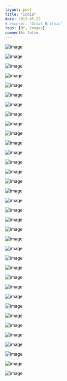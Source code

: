 ```yaml
---
layout: post
title: "India"
date: 2013-05-22
# excerpt: "Great Britain"
tags: [NY, images]
comments: false
---
```


<!-- Here are some examples of what a post with images might look like. If you want to display two or three images next to each other responsively use `figure` with the appropriate `class`. Each instance of `figure` is auto-numbered and displayed in the caption. -->


![image](https://lh3.googleusercontent.com/nTGEEqUGL--I4bn5VZb5axox6QiVxJgp7uNxsA6ahSHxiSJWjTZg70jmuqlJD1divCZE75uMmS7cp1vAi4JGaOSwyKNQKZyqruNho3g5l9Vx6_FQjgqXWHaxmSzuqKbKRQYEzLqxoBaqb37ifbrGI008qOElYnTba-a9J3_DIs7nx3Xm0A70THMeJd6BihbM-5qvxHjgZbJ1v7fhu_vbaPn5Ll5akNAX1oT05YIy_Tv8z3irqxwS66mKecIVSfvQKJTg5W684L30nMcq2pR7GmPlE5dZWVV_WFJg_yO6-cYIV97cgZk6HDQVBATeUQfDluQtcEv7be-za4DziZHyLAzP39x1eORyzXprQFi_4lKfuM04Y7rzqRlCrBwdYPbfIgSvvoZijEb20QipC_8OteGRSEF6KFnmPvzD3UEuWyxiNSJI7U4CZdyf6RWbI2h7CYqOxZ9mkU5nYWK36l5_QUtG2atN79Qf0DuE4NdgayGFwPY-Pl7wBEC6ZiirjF9R-mkzz7lsGFAtUqtf6F0oo-pdehG_Qtgm0wdzVlScLz_lrWw88RzhTaWAECO8MNwTaUJes4s6w4kRWzwU-zts_TI8INdg1uc39wSojd-MsZ-Rf9QhOupFVQQeMy_XFUAimAnQRTdXHSLsYBOIH6JJa1lv=w490-h315-no)

![image](https://lh3.googleusercontent.com/DphwzfYTgDIJTYjgG2S0TsN3IryB9SgdldxyuPyX3DpkWGbVUaYXmzq4rM3EzTI45D-9wbA0WA5tLX9jq1iTYTMebcubmNa2YrmvsIqC4S7vc-Icr89Swfqprf8Im97mQPBnPUyTX21bTaf0woQ8XIvBURzdASBdgTRc34XxqjrdS_j2pq5z4eC_iEaGIbm0np9DAW0IgiEl8lpo6_UNbzF3DtPKSfl7z3UjjnvJ3f0Jx768FPd7s1Ylez--ggrTMBf0x6TH7TswqTZEsJEyKRuIJ3RmAVFnRyKdZVOm28cMe4i7UGVovr6e-t1stzJqH4mmDWy9wIa-gVRkvH_0LFhp9vy9IXO85wf5LdBohHg8c98Y3zv-2ue91esqNRwpPXrQUD48mmxY4fyf9oQh-5kHfIlR5cg-iPRyUQJznHrdGaqKVQg8IlObxoS8sINLnjKoQc67_mVcRkmSFpZDpQVEZwice7T7QDwZdwvmrjTxbQl5THYk7lK9OsY__NIpNQzd_DAA4Xbo_cy2ySYvUqQR5xyY_dbYmIn0ACDjakEyjODDy6ya7WmiIvqNBy4oEGEl9093TVgN7jnieMffB4HoHbDHpU18boyvXsJ0hHzoWmzQO-OGQ34sOmn0Ybeopq6V7CcUIYeOOD0Mon8bwAUg=w2012-h1509-no)

![image](https://lh3.googleusercontent.com/TqcKmQCkeTJePnbOX0llET87HDE7gu8e0Zi0cIElD3bWl8OrCT0_MtsjYUWKdb0EXSqOJdCWsxgEvdlU1eNr53EBdAbsQR4B1hjMIwwWNTDGVs-O1aKMDyn04h2pGaNsbe0IRk-zsI91mGdlmIW46dLctbXsr0KO3LHBc__3zljeqYvY48DxySGTOqSwYyvP6mq7WhsYXvTbTKMElnXsAZvv14qVO5tvyy3QmtB3KQ_skp-jzbNbQyXZjXmLRIWmIaD8AFWagbr5sSBLxKaTUDi2nSmoRI3Bve-iPWYVzU1eswwlAmtXpEFgombyBXnWP_KlTp5u6dTM4jZZt0_xso0FGeaRvCyqbavtOCRywJrqFnxVuFtV0Rk0afJgu6zE7gfzTKMmf2ZtgmwUxSNVNB4eP3cuX_nHyrTeIITIwny1R1yrDc0YLnkQbRzduPMKp5hzzjbgWOFZ6AhCgDHaWbUaZsT_r3Am6Z8nRd38mDQJPuxwLDhmnHtf74Xolw6-amomwx5pw2gdJBjpgoQF5B9FlGjiG78paXRX47ZTrjUAzMLo7xDsubPXfB9J8aB4cZAA7IBpa3vk-VJGoydLxnnfDBxqVMxsTerCpvlDVB3X2GQ02aV3A6Mdub-VxA9zdOuGCOFjHkd4L6GCgkB_9zzl=w1270-h1692-no)

![image](https://lh3.googleusercontent.com/lKkwahYdH3iFdMEiSmH-iaLwjZ9AbzVtcgcLOZov4jG7akUWGGImFqq4N0haFzDXVd_rx-ARCWd53zUHdNIVTqP0kxrCali09xUhi4geYTiCSjOmobmxZrVXKghypwaeXfuebujgHLulZb_bjFBDGRscREhV-7sfLYoxuEqKYlxs5X3XGATjC-xk2RH-9hfz5jerkLl3HK4YIsLzCM2qGmST8npNVvZUcY1mh8iWdAMv2qpuVjsQrxT6d5nvA6yRQv5v2fAv6etBVfkeWOcAYQTjEhlh2JaS4LqLX9eKpUbiwqSz_4YNqXO9WlJ1yOVgvsjKjJgm7pdj6qcHmyJzz34ee4bQxVFJOgcoYgW0O61Vl8tWPajNljMUwFk_pggUk5BjwjLb2MUAqwRCJXaTS-2cqq2EdFMbu4E5D7Tta-GNXDZdPw--2iPFDh07mwjtgISVQL3X4FuvseUmCmiVXfiUFMHnnFi3oxlC_L35KPao0AlxkXcCG1ZDuzm4as9iZ_78K0VdKE6p9ekHD8hcqjM2HsH0AQbrv3XqcSqN0Fm4Ir66kY-geWYdbcDtbBh0U8k1tNGJCBRjCca9-_Rtx_E2qlDhYvwzPxnyuSzRZti_VngDiEjjJJbyM9OCFGbH6tti_lxKIczU_MSK6mnJvvlX=w2406-h1612-no)

![image](https://lh3.googleusercontent.com/OqKEdQ6Amv8KsVg7uBW_LM842I7aBNjkXl348Cqil7i4LEbX4PHlOEBLwCOd9plJGpDUph27p-LGjIVLEsLlycdUBZJfzU6_DtJWEVuqYdtXWSAUsy_DGyXw6AKFALtBiqdTvjJaerjVKrTpOIDGV3ueM4Wz2dOknKKOnkbGbBLpWgigwSWrUMWZEVTpVcoou9d4x5hBGCnCeS04puoh18xbVj8-6p9MEYpYeaxVWj47BG7TWHy4_Vc3P4_iBaNva4sHibo2umm_0KKzTKDmZYWXYOpYKKJP8bG-RRqu90ZZfcnapVwixO7kxHhloPJutTEhbpB3S7BPinJtzaL2q60Er0LyB1VrjBgU9sUoypj2h7tGi5gaLd3aoaEjy1I6nPTwwCL9mzdjR8AlsMUeP5jqzOkkffXLemRbNSbEOBX87ImxeuZCHv63TT1_TiT3nVZw61GOFLK9MLQdGzxlibVmDVtGBrPik4kZSMknhzfq4wvs0cKC-TvNBtXvEAMePAjT1UyIM3JLp95HMyVsOsMdwJJ0l8SW2EkktftsV1yMWNLd9S5aDbEztMmhMzemDDjDpRXi3xQ8RVYfAwfyq229Nq8WFtTlPUOIdsvjeubShMlDV8F596izvle6T3H4zm2twr9RuHG71pICKWZ2BA6g=w1680-h1126-no)

![image](https://lh3.googleusercontent.com/0mPbue0d6PL9noEfZyLkYqcoczY4TAHIMaUJudNMjlr08YCUFtFdxquS88ZcyMtCWBffRgTmfxSwPW2Tq3QLsFmojZTBXaYmnT6tWmLb9d_50QBCVj5LSft6fLsy3NAe490RYg884izLaH_WwVteRASwh-bD1purHmCEGWkamNk5Ln7HA7iHAh3G7DU-4Q8mpWZRWA5BIPGARUOIbqwGtSwR6Y1KFTz4yGkzvb3KeWZcI_2e2u_gkzzrS2olpaqpxc_QOPbYNzrJqqouraPYESLBUH4IYBo8qrn6S-dCBbsm4gzly-haZKCmlDEW0vu5oyZ5g8sgqn95d04jvbtCo-qInmT2nwrS0eJj6_3qPu-laDB4BC4PSujaI6QDvnD7K1oYT0tt4LTT-7PSLUXWlpmOKizMuzSGRWhENltablmDb1AkYp_vWgUpxfWq3wPCsUk1mFrfVG_gm51HCjWddNbZLdQ_aeGQURoKh2m1ehw3lZQHBJF8eSNf3DIZ3Llla4i60wrotHMYGI5nSWVLi0LkxPBmaHq_XoEGJLriAHAiry3yOJxu5x4iy2YYqLHnBU4EB4Q3Ry6QHmyM1KaCvIYX0_IOjdt2oCPYtAMysBxxh68G9ChBmwGaPh12tnvAW1Q6osf760f7Eh0dijrjIi80=w1680-h1126-no)

![image](https://lh3.googleusercontent.com/H2inRXEAh4gAwv002ZaajOndDJZ7JN1yN9W_lVN8LqOTWSbgBH47mMaAOCZhECXR7uyFBhuZ687ho1inZqvau2ugGTsC0dp31NpjUTeW8jJr8ZLyLuDOLm7N72rNeGKB1ghkUph3rCflKAUkUZQ9v9v_r5iJP2P4jakiODPqGBwIsZ8nuxBTic6g4dPyiqCHu3p_zXbt9y80Un1Iidqi5XuP2et9MECrWLZlWm_KgqVgf9W_mdqtaNoffaTRLLTxQRVcyVvJlJ89M36OBVN5juSEnXueQ-4bheeesBQL4Io0Yj7_AsxvPtfZOyt5acDIy026NjcYl1bzwIM094qOCmYxsQWFpUFY1HEK_6xBBH8UnHVODfseXacHN3nkm6_i-8atDEbltWTAnxb6zKu4UBHyrXM0iU9UDFkusiCiOLl3LtVwyQhu43Zb-xu-bjES6DGSj_5IvoFajSLlaZdEAjE2RmG2xWyK0f3R3OcEw4h1oF6wmFpS3uRkes0spE_6lu_iM5Zw_0TMndqxfBHx5hRv5QfjtHG0I7ij44pLfpCb0HGSDNFFm_E7Wb90-erPEivXCYGiXDA8tU_Z6E759CK4Morn2Ym5mU4VYK0dWw4M3r3o1dP7r5fGfhjhMxzy5AuHRZc73RsHya0Nci0ORF_k=w1680-h1126-no)

![image](https://lh3.googleusercontent.com/YwuVjboEt0186vriTWW4rANisB-wTzY35qVtNn4b6eu-QsRY15hkMUOkWj28GpvobEAOHTE7p3h4xY2wY-eEVIPItKa5Lt3tvAE1ibMoaA1zMg6ckL0ohFu1rL1MyS60xsuTZzmVCZNvS3mhOwH9GWreGVHLozUj5oYS2QR3cjx71WwiNRVCVlmtcPYEd4KCd9liwzdb4AVfFEvB_L-lljgNr87rWfrsx4cqFO0gXbnKyKd8JveM5uDmwUzlGNL_rtt_xrXLKlxD21unn3Odgj6ymnbHC3gboV4vJGX83N1imLPHN_UxsOZBKyunZiyUqSsXjxdImc3DKbPsIQGCz3xi63qdigI6THPAbRh8vKemS0ZfrFU19Oe7lYn3sm-lofNtz63zUaLWSh8WQVGp3a3n3jhvdo34LSDldvgQOeuK9AcqUJ6_Zynzev8grkARW-vH4rmjwtrxhge3LYqyGgj4VgIsIHC5Cx33w4uMmgBPDnqnQZ9gD1GZwHKpTCFXip1tYhyjEOg2dSxI3ZscKGQkemRVRx9-5wbynbdE6r71yeijmijtWPSSrTpXRJSVNmep_bqEMXntgjEMXoW0LWhTdAE2me2liXSUM6Ltf2zDN0VCZGNCaeWAmut4iWAuwRBIeylLm5WRvZNRyuDUrLU3=w1680-h946-no)

![image](https://lh3.googleusercontent.com/b22dmjwoiRjINX-h8RlmIXvbjsh1yYoEAMU8Ie37QtqvoGPDOvlt1C9P4El-G1siaKqZpppcdJE1f0A5y_w6rhRvsZnHX33u0KxVRcQMpDubUQvKgvVIxitHFvnucgNv97k6YcoAJ0_6J0k0KxS9HMR3Tu-3qimyhCEX_rICHkUZDb8Tzan2Vvq3GqueRHrO0B_IuoMGft0sC4Ze4fZRSnKVin57Im52BElbr5h1thJm-1vSN_QoGpNj8X5fG-9UQEon5tY3MK8VImEYQDES_osv_OIMvnLWjAAw_3UJJOjlETaAZDhZOjN18VtLCmn-QvW7kpolkKT6uSoYjw---nfuu02m_sSzj12D9SegjFm0RWYstudh4tWmmD1eGcH4BBPJBgi4pTHISEfBtQ8XUet9sViBIYhMsSO3ef8_U1j_ePpLK-fudDDw13l7oSDXzy0Q3qzjRLeAnTmMpIOcCLMTW2ZGZ5ItnXe-DSyja_0GFDml0PipFUz3Asx75X4Wj7IEC6PYKeoPMwKOPfZObUfBa4aNK-IATP0TKyb9YnSDaSFdYs84fLHQGpukywpqwWHaUSC2boM5WUi7lwVYht3_FZZkFqjqFdwTWza7ZSylVQFJAKlfVLtQ-Gny0VaoI0WE4rxI54VzhZiLmcFvmSKs=w1680-h1126-no)

![image](https://lh3.googleusercontent.com/ioeiNkiw4wS09paeM-EMZ72j-4B5uJTG919-nlXCAoc66REN5FxQ7jf4CzHj0NeezcX8LU-ierOxqPxlOmrbExHFsh5uJm0AUCz5Vp3wMWr3G0BXiPnKC4yxUrsGyrlHWoR46jCaBvBKzf8zb3TytLYLu3YHfS1k4pDaBkZ9NOSfIpSur3j8HRAmJzjetR-NPWajrkWZVry_sUhSAt3Pkb1WFY3o6hcP1XYj7Jx0pET6ofZBebkXcXow4Qm9dFdHXw3ijYJAjc8TTaHfM70hm1R8Bm5KbGE50vP1bugXpqSmv5EyyTbsnTU9XZdol69QfB4Cs7wIsjKFiHURIk5-8zxvPL8XJ-R62avjjPL9A6NzN9XBOn6VWMCsorzTZPKxmSyJsqVEwahDImZ3VEJh9Rt_ccRW-x63zSZSH3y8MEQcxseaWlm28zGPchitVWxGC1J685VEAbOsj-Ux8iPMCCrXANA3KqObHoqWroS3AyFYDDg7TdhSE1dsU_iVLO9mASWRnE-qTiEmJ6fjV3mlxwqWdUem-5s8f6d9XPRzuVycFzm6uymsXxCprLVc95yxEJHG2RlQU1ZbLzZw8LHcxEIagiwqm4d4TAEX2gnVHbOkmhXY3W7WXXtlBUw_FU_Q5Hq1-lnfMYXnz7g0nUzR2kOv=w1680-h1260-no)

![image](https://lh3.googleusercontent.com/wwt6mf9y20ZhkP2Sys0UyqUIrk3YimONn6o5qJSisuLMuM8wAsqBK69wmya2-q7oGhtxiU5M_o4eBVvTAEIxPZBSEHgmgnSC2xLvfBot495JQAlaG9ng5ZSlUtYecj-BSzL_9NTKbfRSX0_zY7jTFFDVLeH10NRLy7Tcg7YFYzA6LmKhJpYLiDCKHOZOVHjpViYjspHDoohqDbkUXn33S5JsSo1TYCpRhBlbIsUBGGKyU24NT8AhaclQunWVv4M1kUMbREblprts9KXR_kgsRRAvgOWn0W_Cripn-R-j3WnpHyGLrhIu-h_-Byc2urN7XNJtckHKKtSO6oph1Q94Tolx6rHvelTYFC7u9G4jfRHmMkkkbCZydG_Ny7mF5YqR7BA2PucvVV1AWMsSfFVz3cFTq4_jt2NU3Ato5AbqlCGxjni-xcRmPPlhytP0X7taKEHI37x0ZCM0eHr0MjUmg7z1ud9xsH7hjsBuT1eXjwN8pv_sTx9dCku23ee-SMUCXHLUGWdyFs1ozhSbOm9Tlzd_Y2DjPNi66Cg7P6D0EAL85PIJCwOzBZ_65pMK0bNhIZ1RjKIWPBCEU4ApVWPvsq98IuQYLMauvQoI8ZhrILHPrUIEFpVdMCdklKA2AghCy9gxtX0oy-OszCnKahJyKTpX=w1680-h1126-no)

![image](https://lh3.googleusercontent.com/3CQIWd1Qmbm6nV_5HLL72NKiEEGBBo7uJBsrg4KnmWRDo6sJk4f1QHAo3o0VPBTmFG4PsBNTsfrG_A7BCV3Q5CdYMWwz0N4-V5rzDcdAW8_RT7Hb0JfDnepg64ZecPryt1BhRvTHJmVcghcllBLYlaZIuk-LAGNKVn1J8N6w21RbKMmHBfcLgKVtYOnQFFJCChq3qr95PEmj9GEF9lqOKJ-DXXWcrTne4M_qyt-5ncf4atwHGQ1yVaw0Xye2tSU8aERNuCx71VcpHxl8scERxhoOJ4y2EmHOQU40-HBTKjbLrJkyLnipoqpuOtDxLEDNx4PTYZn2dQm-gXkQtdzj_M_G57LoESOIyqH1Vh3Ug3kFS9GrAD1tgAP6vTeVggVFRAhernm7bhdvhI0VosQxML17t45112nDqUEE1U9yV8MNK1MMqtB_QpqcRDmTuawhA5WqbkJu3LWpa-CSkTimOsbP1iiY6gXuZKukazWX5NXo0BtEImZab7dWf46rqxrLbjbXWc3nHyUY8QdqJAo_Ld1zHbjHOt0IxF4C2M3gHGQjRzmTmtEWwQaBjKXOfM9-zoDPP6lp2QULuSDy9M9qM1Mk-W6RqpkFB5Vfhptw9-QXIszelLpNUdp4o7akMRvtc9wYcTCYNXr1xeSdCLmDW45Y=w1680-h1126-no)

![image](https://lh3.googleusercontent.com/VE87ukFug6RwrnzBb9AalEzYoT0SsrAI_durkfsSOjln_0asRmmDUtW8HmW6_Vf0lNI06wLfdFQlZ5i-ZePFect274uRaeMuIR3FNJ9Qz4XYTgZnE1zWJkEKpauDAVhK0e0F9JA6_AfAnDHZG5p5Z-FwRqESYa494RRJqd7h7KABLkmY42trq7TVjs17dTo1IbjRsgOx6hZ7H0YnZnag4UzGA91dl2XCEWc0XVLy65WFFaYLL7Aif3DdgI0OtP2OOHHC-4hWYBTKL8y-eYQsrSzPyhTlkaYYDq5nt_FYRnugY-UvvO44WljSeqCz_lFX0Hn84ODW58TvmZdJrK3g3cp4FR8t2D6abH4udDdvtQ9mXD7upiXV5aKx8ZQXiV-UNLZIyH3Ot3TWdGwFnlPkno1YJeupiuXfbkTlnvGgZtE-jlHvj8hAc_W65p-_Go_nHzuPOBWHk7jlrZcx_ykv6-EggisaInlZ-s79lnrtLl5uCyctluaaiJdsWrCqIPXmMsqv7DFMQqJc-5BahFA5XK44MoSFA9oNGiVTcy_Ul1-L9qhPaMxVFdJOL2dWxPvFsIqi3vrKE3FgXm2iz9Ricqyfhbxixzpn5y3eZa_5s_0naRttgpO3CHYJXW-wzaiVmFcMGhEWVoOPNVN7mymvCYCp=w1270-h1692-no)

![image](https://lh3.googleusercontent.com/sgJ0U8Nh1hOHi6JHwg4-8oIXDJYtdQhZ2jXXjIGrmTFpEIyus0AmnPGHtqVbmfHFen_JOHSQllCk3Bhfv_eCvzrRdyIDk_vl_e-kJgPCaCMB0TVbJQPWN6eCqh_uKcbi0U889rBKfzw1rqiikr8f8OQd49OR08jD5wtfqAfHctj-Vz9DhgZV2qiYkcGnTuYP9bQqb2c1mHI_MVojQ3h23xHWB_1TNyVhzsz8sQwrHFurdR2ATKpu-xTQZSohSUIueR8p9hVbyknnpmJpPLpRYVCQLS1HdWSwdc8mQFPsuBXGMNxz6VJbhCpBKq8wk8rp46yaImifK6UAZMYAt5Qh5dvjs2Lomj-dXzrk4CxnfXkw-VnTDfXvHSSunzqK8RhaZM49tljUprjIPTQ4JWf7_POH6LVe5zUT6ryxdMlAX9PYPNZ7G07oaQ7oC7qD2grRefea01bpC1Ny2m1mzBpmqNwGiqifNptuf2Aur0RV-Jou-ud7iO06k_u8NqkkGneIHdYnkkxMBiBrJ82EC_-sBjZqZc4GPksBTe8WZuZrk-7-iyRpJYP41gHu0JYNbNJ-48P9h3M917jrXljtvNDCXYQNRWao4DQdy8D1cmpTo972BbunQ2rKKZnM_vst_ijypxy0bgRg0LiJtdm142le_Q2i=w1680-h1260-no)

![image](https://lh3.googleusercontent.com/3wFGW_sCvkPSS_4Ng9-LpP7ssf8h71OmND2wuXH8RVXP4oBxJmWjsQkYnoW9Ra5BMfJLcU8E0Cz6K0Z8UxW_PNsZqJ2Q8w9SiAjeCkFxwYxIgn0D5OyO56Whp84q371RRMi6rj74sUKj2FCu6BUn7udfGDhBgUvBOvRfPUMTgYmxBTxuGa6wycDm_IORMEcayJHsEamJ4yXJit-QOAG-X85o2xHko6e4GaJsTKxGvx--OvGvON2Ft319MNbHJKK8n-xSEP58g4jYsw3ddBF0U6z4Zmi_giw2mXuTRBmypmKya1pWQwe6UgKdO58x6DJJqqf6y-b_o7UHxKWr0Uui-zy78KDUx6Ygujg4JD6nkTifbIbWVE4LqJcDU2llZoRQUfir8mo_RsiOPF_0hC3ZqHvSRFzzIWoryqqauW9OiwRLuATbBTXNUbQd3VtWKVxGwUhGCD34ZmbzfHjaYp9VQlyYTHXMAqh2HK8aYQ8jlsHGU8Kaub9aSgEkkFaGckLy4ysiMioE5w3gU40lrZOtbS52ao7ks5OZ5dk_lswmtjktQFgzuKSQ7Lx08pqQ_QSfQuegqEnULzbkgMiP-0OZFEpiKjmv6HzR1udT5X576IK6OStjsY399wjXEkyxnbYVfHG44zrj58q9vZn5IzmJiab6=w1680-h1126-no)

![image](https://lh3.googleusercontent.com/-HY3ibQQ5tUKgbi3TUDdixhYTFdzJCx2sgh5edec531A3q-CgOZ0JOXLfrfDHa6AEt_q1ua26tLkKUxuDXXauZY-jx0EL8ir0kI8U9ZwofPvCGGdLWOOBb0ZxV2palk5QRsDYkBChckogZDzO1i18Y6TCjfQIInKUJLWzE9OL1BasNT78SVANd3mcPHG4klyWY3qfFlyXcQdGbKEpKBYYoAEmqAc2ebgOOLqnbt5KGGZa1NLQ58x480qhdkK22Re6OPd2_O3Dp79IzogxBB4u32VCs0KyQCAYQrnN2PnnEPkQZs5NQQXuroGlD23JdQbOw3NXCocM8n7dlNuwt8Pb5a2ROZl6h01ceKpJMZ-VrurUBmnWvf6uC6YsMZ8SobwVRvwvKReMM7SRLMIKgcz6267P_u-veRvu85-wYurGSXnzFiVkCxmR9KJjvfoG2w0CylnW2XCrIlfGXTdMDWwtDRgR2IUGF45nQjN3YKAUqdWcmWLTPP8sRFG9wiS2FgaQBuVu2pW45O0wXS97RR8pk4849q3kcGxO0_g3nuDKvSPd4Uy358Fk3qreXxbor-W9oFb0f2iQo_Q2J_hUsHctkZJcQWkU7YEXvubjZ4GqdkEQnUrNoFWlOcdAPe5Mkz_bVjl9IMkKUeVzrFJ-DamLANN=w1680-h1260-no)

![image](https://lh3.googleusercontent.com/jLcAP6lsDfVppFRMsQQSBNdTl6_eGk503Uhed70l9PhsU-3ZvhjqS9WZVNGcAbZHk8uGx1nLSYUy-gWQmbRcyX10ZTXJnOAxbvDUkKYbQ7NEkim15vAtE2enrOU3trEoMD1RgONdwurvgH9zeUAKDL9LYzM9-Z8zMf_PzMUrq38Vlt5EB6zbGXcCwEMTZQlJMAZ2i_bi1CcFJV2GFzFhJ-rbmBweU3q_vNsLCxVDW7rVHtUpYQ73eiHEb4Cyi-d7hijVx9I7DpStpWxH-vMgQqhBbRdO5AOb11_bT47s3JF50QcaodUvVs7Au4ZOWIyS1QGGCvXiAHtKlzggRKkb809ImDcFHm7s0jfN_BhtFdlTK0W2DQocaa0H2wfgo279sjnSFrK6Mu1v-a_r3YRbhN7VBplrZYSUwVdjyIhnG0x6pEWnIcSH3wCIQTW8GI--nIVRtGeRxuUZwV4fGOXcn7Q0K6TBe_HjPD-VJjcTCI9hh6nr57q3gGYalbYD3YnVyrvQ9iCaTqtga7roA1aD5SISv1_mGRr9pQ2eBa90_mvjLyDaIEq7US6t5zvGbH5nNhd7-QEYwaYb6sJ0RPp_uUWejgkb1RB_zncyL4cBYcFUVktIGRsUiCD2SimIdPfdRVlcKwDK_s0QtjkYkAQKnKW4=w1680-h1126-no)

![image](https://lh3.googleusercontent.com/q5UmwDRuupUB5PL-eyBIJ9Y1jppE9kOxLhWjAVXFt-xNsJOMh5j9z1MczDrF-xJ9Xeb6bg6YMc6Su8u-lMJA0iLi1pwJrCHeshq3qivNq7V_0AceNpW5aSABhC-c3X4LMfqQnbtvl66ZY8gf8EuISg99mgcIR61Ouzpxu7vd3vCMqAWgxNsaRwSjMnHkf0mzv0bOljtfEJL7Ye6-afg_7tOopr19kI6IbdIn3umjMW_bGoNxan32kqjItRXZMs_gMoN7i_IISe6g9h1CRbDekOynZv6qBzJQ_v3n0Sp52Xy7oel50uutc5tAPK3YQsz1bne6_oLp9WFhp4gXslpcrcYosvFqGA2o1iCKnrDSWViN2qz8HkUSGDdjMBSk53K26NwBpNbUWUJND6S-B-lOGk8i6Woobil5MXH9x749nai5cAzSqpnL5QEa0UrfT2p01UbcjU-0NxVsxM4-WrjJylAeUk0DtbdntfXqh00h2eUWnxp4qJNv2uuLkCSIUEDAdFylGE2dKw_2JntyeTmJSqwTXBfsv5KiEvw51mjVgS7HnOkaSYUdo3s1f2m9Y0ytS3zFcwmkMbxDAiiqh9qvk_HKbCo1Zm6h2RbAxvUvW2UW0qvG-ABLKN-EcyQe1hQvM-XVB7Q2tcKNG29fzklMYVre=w1680-h1260-no)

![image](https://lh3.googleusercontent.com/x51htnFrtEkOowbPFl5GfxrbWOnS-sMHdDjr-Ruzk-pk1dpsMkV7L7lyTYGVmj0hbdEvosmmDT5suxcW6fv_RKLDYRn2ksR0OUCfv6nn3fo1YKqRNUb2maJFPLxKgbHlDT7lRLE012o6wAC-aaO2R4-HjSvsgj-C_RpO22xK0fVp2HL3ZoOuMoOhzUIPhCcrTI0-cGS98CUM7_ypT_33Vv49R81XVJ4XQdZP0hFI1ci4vuhg-FIfKuWxdQ7vEMcwk--DbmcJgExghs7R8fbCk58LnYcT8m18YcsdAbZB2KKJhgIF6Bwlq5PdWiLjjtorORPpGRopJAbFwOFeRQs9yNcO9MkBUhXBIqFcPM6x2TOHOgeMBNxC6jlknz2fJIbQc0CAyK3nqEV_xLMBe9RqE6Ld9oH1LZmkGbQPTc9EjzaUSeM8QMszYFFIiQ0L-pMkbNiZR2fZu58xWQm8T4oRvynOqmES5aVeyipQDSZqi9aDTfJAURHWxqB1DP_BR5cFUlGWItMBb5HKWzNsfEyv1NnUZkpuxsBp7pfh5YUZvHCTdavCGOytbXhDgMNsyBBKESPmtUyh-e_eWLUlx42GT-YxEs0vrGvfmu8WvOI2zEGLDMVw2cgUoh3FQwkxSqQHVcUo6ObgSZxgJUSQrwZAiN54=w1270-h1692-no)

![image](https://lh3.googleusercontent.com/vW1lwU1q7Y8qM-T0xlxYorwqq7_fstnbZmpDkNeGL8WMFFR6DzciTHR4eF12vu4OvnTMyvf3YDPLA7ivTIU2RyLdmAGxKNSgPAxyfur5jd5YHp38vB0efyFn8PXQU_b34AQzh1OV6S6aTTBjKwQDFGCyJKhC14CUjJ3TkVuprlZm9umXcGddNWtHWvTzhCi6qyTAVnEEBorvW9noeNqjVejqbuAAYiwCmtaAZXq36r5gAVQ8jA-iY0x-hvp75hTUBmhorVqFoSC91suVej82-S6Yo4cRYYh1Y1RgzDyvj2ru2FgAB2a_tsBpGGUI_jdupfUYjbQNB0BcjdOoYIWAS2XIhYGPvz-dCMPvF7jW-ewySLD-sKxG59iknAUqKy5ky1bPd59UA33iLyWsQeTSXwQxnDfypPj7shpqHKay5Zt18CXL69ka6vOD7hSmscO4dWx7uOSRe0gdRi-J-784zTRgFjgoDtp16wK7VXr0Mmj7M-ZVif8nEoMpXt43UzIGHhz9IiAmO7o-uOfWPWWFCTWv4J7ohFCVKDzdG3MevpPQKno37iBtIug6S0moeVChwzxI0xjzEruskZxYSahrDT0_gz9A50CSTfkhWsWnz_gyRUkAtpgPc8fmdDq7cagkGNy-Qzocz2H37A7JfhyHU-iN=w1680-h1260-no)

![image](https://lh3.googleusercontent.com/4FBIqrk3jIfvbng4yq3cCvi9Mry-OgV5i4NgnI6d4DYmcCUH7ggbOB_EqNIlsUxDxaD874EJ61fMrEaoau0eZAx4IDoitJ_Ojh2fAO4wH3b4d4jmIJJsobpG-ghi7u0mWau3FxfmklV57_XcBDURIxzEe0Cn4YsseUnUfTkgBm7--d9JJ6cfSpBBCG09zOBrZCW69-ncxLfHgQ7nhWtBr2_NYGz0AA2t7QUt2VcHA0KriLGBaGW1-RptN1ETxF5jJDbdgXAWxwJDYJBVKSBJFIQK7pgK_2Hu6i33o12DKGF1HONyVxgC-YBEiwhuxqEMxXrjYjg8JCB-dWKniU9HRKmM3RBhvHQYj6g9uOpZ48U9NQe2Yf-4qLu12WpgVrBwiQrnDY8XemPPFZJCqR-aRi1T2oL3uryVcTXdjgmFdXHmKR87UN0fVRETu4sxcMmgVqRyN4MueUC5Pe8I7UvaX6Rm9D1YUP52WDVEx-cLfOhSiSRvY72BDslT7Jxa9shhmOZfOZemqwfcM-WyOWsJtGJIHdli5r1sLz_KPKhlul0Zb-b6llDEXjU1Txe4OfEpijMQLa81UYzC6Sf5H0m9EaaiMpHucUbhX6qZ8hwC76LZYz4hmpJjg05T3Ag6G2hmdsS1cx73lQ5OPallgj-uxVMX=w1680-h1126-no)

![image](https://lh3.googleusercontent.com/-m9aCF1e0nc0eE-UXAitv8ZWBoDIWTW04idvf3JOmBFBbIE4rih74MT_a7a85rMFA89CadWJQVGWe2ysyZnLTWwOudhy8NdZegtlRYgk3NQWOgaOwfeMfe6Rgsm52WPl4-wLcrg-eTTuokqddLCE2EBr8Oxq4Rn9Rs-c8qRe1DZCR4MjieDUOj6h_uLZYlKbnJpiQ2DGt1h6690i5QJ0QQvHAZDgQY3TvUJh8R31IWp-Q-uYG6hMR1bqksmwSuYLtll3AV6nnlSIu9Ud3pmU9RcXWo4JBsJsmvlJGSxUVTpG4YmfdXloC31h7mAGPJjk06O-Gzh4OEixX2_J2CgkX_V5Bx-yyJwgd4hd3SPb1vcUZ6bhPWo2xplXWkpGSSUkrbHSEedrJ3gwQz8YMRVdJJYkjOGpLmxLa_HI4DXDm_x3c7Fxe_1P18TGVblgaen3ouT5OWx2yBG4PiObE-NJbIZeJIJ05bR2zN0AiHnpUJb8t0DPYjvcKu9-8XJBAUD1RSPIqKkSGOohPUNItxqmfMxrFtsd31KfvzWJ3iyLNTjhVnh4KwiDKqHb8ecVtIDfb8UbWkZfeTcACtHjJl_CqwzsfavUXUNj1BBLcOvVE4F6D05FzlnycN5QOxxl9txt5AlcT8tRcO6NEdB1TPHD4D5P=w1680-h946-no)

![image](https://lh3.googleusercontent.com/7x40P0RbVfV11chpJtnwz0Y3L7AX3kbNPUQoxpzw0ky-r3JCL6bKbFzCFTTJ31wXPP-ns64qjss83clYbL-46IN8Pg3rrr8DUKYpL2kXkdmzAIZT0lqmivIJYQz7AE-4NlWAAgyLdkvkTPTnuVYhpplFYKaKxT4iPlFMRRIXtbLk91XhFQixWRuIKA3_CfxphZTLYiJys23gEedA5NjWHAhl5e-P93zRVRye-GgbGwIJWlFMpEeuxqclox_tM9cwmU4LnGEiRJGo-nDKDpujNQy2En8gi6U3XVMq0qOZxmmhGnFvfrSnYrOCvPTIwe3GaPtsSgCehh_z-QUBBtP7hjkLV8s5HBgOb6fvFKWmPTeEx4Sc3ytBi7j5yQtS0FpTIOIrwnT5jCae3avCMaAHhZNqcCrrhO2GeEo-M3r7Att-5BORxzzxj2N3TBkQ91B91tZAgAZdjjnPHefFrenu6BNEO9Kh7DpLZ1Csr3r3Yehfpt6XXuPVDxNsi8H0nFifO1KevmPtuVdx814-pzfzo75_aoJRBEzwfvzONrV11VNQ1ga1vLqlOlLC_UT1k-G3f1bVAg9yzM7OlsDpROiZFDALKM3xt5Tskg_k_X_Oa-SDMGnRSaanpcfhMIKNC9KWFecfwvE-Oy_bu6LDmn19h8AX=w1270-h1692-no)

![image](https://lh3.googleusercontent.com/eV1aCEgpHTFAQcyGthZ99CdeC1ydXqVLzt0CG2jxzwUaGXZMXK1Cz4kT7Zmz3FVOBEs189ksa3cfZSsNpTNEquXdSqFZ6jGuG9aTxNvReC4tVFe5xsUVSJdVKnpV6VQUFRPy_XokARsj957k0OHpf1zV_VcSCLRwG8EdiVmRkNTSEQXJESjtehajWTuqxJxUa5_ELaOEENLPeEVVXYSaKlQi0W1yOTWQgCpC2zv4BXX7S2rlZIdQipQbk4_1h_-ssxU_sbEmhcmSK9lLlH-YMFhePUEHL7B5ayK8uakWdJLh96oUngBQixaYg7eP4NX5sESD-f0WxXtEm1njetConOB8-8akT2AlwMkBi7JhFoxPxinyv-E_8RCGdciuNUv8mB-JFMb8qQpukMRMxoLzUH2iKR_8ssjvNakS2VbFrm1MhR4Hs7L1aHchPJfDL0gJ_UPufzCjxEaTDl5IT6XFZ1AadnW36rSCv2-TlRwOquPsmjGONXXfl0jwR--1hcYYgBZ5apyGjfYlsf1khtT4XMC6XVdOxuIL5wBt8BJ6sMh5DR0ZIJLJ7nXw6LOsWTgYO5NEClmjMUDDD5M9gLN19QQhSiX_qHfhzYPvX2OC8PNeqK_zb-6w4uxsbAhOzQ_8UWXmbte7vRczOJsilAjryphD=w1680-h946-no)

![image](https://lh3.googleusercontent.com/UUwnE2Z1VqSYFn12QExiGE6aVvy9knwS_ACSNP_Yli6Es-BEJAlGKf24GZeo3-Hk3quxr-PKtMrRiUfcJmNXgvnLUsKQkbNmBhlNPO0F5SWEJVZb7hwfXb86DLGej-YsBHcgNW1ARqxB_yl6ZMyl-DmzeEAZjhUcWhsxi0jQH5aYq6TwAn9hgf24wRqN5FrK1d5W3HXFF90SlMNxPjsr5BVzMQsLVIgAdWa9pKpnivvffIzZdSYShtv48WO-tapJWieAYmM9KY8TAy4NJ7dzXlRN-MGhNc5iC-eSw91e2rus3WdjDJJ_6TSKtA2YqPBjujjw1VmaboGxN5FJcQzjsdwkDS6yF00_6Wu-iV1XEAQKe-8wc-s8mf8P5IZimalatLUd-3MoWgRejTEbosWUzLqna5B1fkhMDmWjP_m6s8sGhvh7RNr3jpaVighPDfQiMBG27rcyUcV9xTnehWZISozFuda-DWDK5axRJ0uFkEL-qZoRtvHS1vmXAJCLChXygrge9hI1B0bKoSYLI5vjkd1JnpnvYC8ODu-zCy1y4bxeK3lAqBNnktnxW7kraAIgmhsheJKzdbW5ySpNcF2kLypOYrR6yK895ZTSMq-LEBb40fduW_zPY7JEabXRsP30w8Jpu5H-QUkeQ3_vXuawfEB9=w1680-h1260-no)

![image](https://lh3.googleusercontent.com/yI41sG6GHr0UwcR9S5VGzifCbcRyNzNg2hW9Syp8RAWAlB0-mIUux7RYlhHdYvBfbLeji49MhR0D1u5yvt_ekpCCmMZjjWvx93KkmK0oVnZGpKiSP_FZ7vjF4zROfrNLf1F9fOugMxPzV7njMUlwpK_MtL3ZkunOThbngn9y2pWaptWFke30D4s8cUYNk59OBFt5A6iOxYugRSTm7oi9_3mER4C0ILcUMnC1Xf36A24yW5_j6tLmzPVK5i-0VvwqzYbNlmQYonMHD0huAtL3Bz11d0-FlrLt4PjxqbobojUtQEKh-ul0T1gKgV1F9EJ_4pefvFxwrQW19MgxetCvryxz6L3uWnH6wHuNz1sOGOiykH1Qi0YWA_XUpPAAauQ2MhKrLbrknK2HJIrZneYuZI25lFFgQrddWyIsDZPXhOgOz00kxsPEIB7jipw9zh85DK4n91AzVU4b1ZInDyBw7ltwTTFzhz3n6rjx_E0XXyhjJF_6MGRLDWKANf8AKFgsTZbL8FX2pUlpA0wzSkQyTz0EEQ6zi212d07cc1kiRnTbUn7J1QSzH9cQJl-kAX646C4MCay_mS_qzG-TvfUMAdEi1rj_6gWP4-cRhrZ7X936ZRK0-a59KJyuXcUxLvaXTYdE9jQJbaZ87S4jYxoPoQ4O=w1680-h1260-no)

![image](https://lh3.googleusercontent.com/VXMoUBWIi130vwe6Gg2Aqwtb1V_Q1MyaH-VOuMn-OSiJ4WkdURzDmUoH8qe8WYAMIzChClJPYj5AKID2PnrrAw8hyWYgnsN9-uibuINEMVG2t0RalFkiKW_-JKy0J-T7AMYfTK9fLYskTAsOFytn65J6zPMGfvw8MMYQl7F8rZ9ZINFC2pWBG5IfQ-W3lyn9ni-vzCzyA_uYbjJw8fCmKUvJsrhQdr6J4tfQR5HCcRNDa4Bl-wwtl9s1BjG0p7bu6uVay7dpUY52I4qg68FdxejgbotjW5IUqmP6qySIrVGXXXixd2KnDC_XTX-TVRIjbjc9m31OC5xIss7OJ1jVJRbcmGCzWOInScay-pa7VwnidmsUxwt7qSX6NqQu0EM-XsePicJ68JfN50Lx7-MtcTi-fEsNvxS_gP3KhdURBvebkI13zofpu-tIkxk4hPP8KcmMc5HeKk_6RRDKEti7dLs0EjRbatt0-1pc82aO91mVn553B9CIvh_xoo1iqDHn922PYwSbv12AoXZgNuTUBQv5TA34lDso9RycOmwh0kU7Te4wP3aslXDfhu3FUtYJGcZeari2sMYPalLsZsF2tTZ0Fqu6ZRzPWZTcQD8ijJ7hptIezVrVnKAtpCd73kfEdb4UWzG12vEWKXcYYirl-PK8=w1680-h946-no)

![image](https://lh3.googleusercontent.com/W3qlSRiSsCuxM5zPxWX1hgdnhD1v0DptvvuwAFjREXDkui2fjM6AMfjezxQzT45vcVnDaTLANSM5bdW3Z1qp40rP8DHXwckTJjxguGM6xdrHuoAUuCaBEOlTZE-aR7m2ngpcDmj1XwpgK1qOmkK2DJFlO3wANtiYSf-QTPMtyL8ukckyyOxKvMS0uzYtsw3lVNbXmiDAsLdIDoF3EjF3dhlGeEF6kJrgjOa3pRP7xW7bFjPr0VjPdKjooFC7-_sgUen798_sglgBNSiIqIY876scptAEBCnu3yvku2DVLjQqrzNQNxQgL_WHGOBEcPIMwXwn2YT9TdxCm4y3WDPbydRioKkpEcqeRoTpSL3uSRU8Sj7WhZRVsPci-7wEmpgt7a2gi-MLCeG23ljUCtLSOR-I9CKYyiMrEYy713Zc2OSCjsDpuFDYDQVKX_11yeN6U_QmYXBOd6--8gfjmM0BYfPCqf2iAuRiAc_sWuu-U3klyi1l2PNJm9BHdlRiIJ_X0RNZfqTcXLiBUSFUM8y0WcocxA5zZ0F37-099ZBctq1TP80XLbrxYjYYP9DV7SQpTkEOJ-5fLVcwrT2GuMZGfWdNhG2Nu18-KhTjb_KBjTcs-qVfcsZ37urEcYxAJ8iDql8TMrtiI0hqgMKM-qWw2i--=w1680-h1126-no)

![image](https://lh3.googleusercontent.com/MfoR2OMoECMSFNrGySlzUv3G82ELcc3Y5CCc7f8jipWUR-xwNyvFuktYtjE_nLhvd9AcA8KZitjFd07g18ihCCTpZmfDY7vzzpdKfQWGiH1qFmjAUiH0rX3Yh3QAGZybzJa1j2tY2BYVWx8C9Z2s4HrhUz7Ve1pRMzV7FebmDpzrPeypqmhloAr5zGJPox7SJ3ChUZbyf1EDKv9m0ep-yl8u6ODBWtS8AKX7Ox95XS91VsXWaRjMkpLwLu7qb2kVsUYC5NZ79tgEPfDILw5AKXDTg36nb92i8s0aRrKWpyNFuPWJcI2qyN3YURYn7jb6eQYDX_iZmS2efaC26qcVXiG5eLSFPnO_bJ0oFeyf1IEgn9-UXHcHZxYTlIiMIYIXWfAZRH8AsdGOYG8jjFC4MeqCBaA00sgs-EUk0h9SClEj6SKVcw70l7l7iSEnx4DgL-DLczcf1qh9LU0yn8X6SQBLe6leXVH7nlq3ZJHIP2yqvruGTnoxLaftWkGnMT0hsR-n8AB4k1kSf556rPAfVDDnmnjZJFxIRjaTihVvgFHqMBRo48g18bKKP1a-32pyC4dSAE8SJZkGZMKF3bnR0JUEgWbeHjqU8vcRTLBPIlIRG-9DrIn3uuPcb6c0kxQVRUqQClcIRAc-SyA2UTmTNIpp=w1680-h1126-no)

![image](https://lh3.googleusercontent.com/JE8Zio5zd31r8bnOFpf1OiFIhABu9TVwD_R_VF3IFMX6d8_oLrz3cqMuhGB8HPyeHePfc-Cuuc65pv2QcZabTgklRm8VcBVqJ1yuRVVHaSXdTRHeNxVNiQSwow2kUkLxps6iNPwfSSsDPjEal-6qa7U2rre1ngD_LLDz2GHklE77sdn0x47D6YisbaqH1UlCHjtped6CBh4rZ3INBf5eiPCP-ZiUengSydZc2rcKlxbiWFMkHR2qaRbbIqjbp0huQozHZh_8pF5pQhgT55TqRbO8Brry7LzZj0HYM3KIMOVM8b16gSj0XY5HeCOA24u5xjydCr2kvCeHdBVw0KeNRju2bbk_I9jYVU2IbmzDOj7rGmXGBIpmviF5RI5QIvHIg9YvHN0UENbxtM1rv4-7pxb9fGn2ipmFoXjfhRF5epQqr7ENnA3phrC5iZliSUHIQC_PG2gyU6PNGLFjE3fSqgO77d2HIo-0bkl5Glf7uJvEDHxLq4dj1huB7cFdfhoqc22KxZMOyDmwVISZJUPDZKnwWNWEcWhY2oTk3ZRJfntyy91SeGuW-5kanxJqA6m9rUIPzXV74kZbjDkcLr7KtmKnYBYYZbYMA-vyxzgkoWyMfleRT4zQLfZPNRyvqeAbZE2TBjT_8TT9N-mT7-lBa2Jf=w1680-h1126-no)

![image](https://lh3.googleusercontent.com/hsM-VgYkJcwNarqU4wbkpltzMdHYMR-cIVQj0f2D2ATcMc2fHjO852Qp6WjQH3sT5AAERFdHj6WReAKHAMad3UE5b9tpnrUvKyeLb5z3usd8pkZ9P9iacvHUbkiNZH1D_FHhCj4D9UepHD16IY0hp3x5khaO3R0WNfkb_v4bJqg4MjSt7akf8VkTvW_x8Fjh7vOV3Af9gjL-EXUHqtH1iPIjoTJvVSnComEYagxzEc3Jcx6ySJgym_OyQIcNBNh02OvmNROF_2NouIsACYVLxzUcTSHqG3U4DUR8sMe4fEm5dCNtBY39om3E4PKEfOGNp-WC-MycDr-T-D-ybSL3yCncMbZj9JIHs6mEW6_RZxn2P2CCe5gq3589-LGg4jJK3v1KfYfLkGTFQjGGOtqt4ww1ZmMI9feW1ZsZ8dbLp4p4w4D0Zw3C3hkJae6ojdK-tRuG5m5b79_cctLYWPTEgstnz_ocptou1p-eNhQpzhdhQ4vNct26dV1YuHvN5Jzd4IU6iX7E3psOvT9U2JOH3MLmwNdw_pCAxXVghKrP6P_dsYRJFRYLzPJOr9_0ZwWpniGfzFR2MS1hADLhn9opmNnhUX1ApSJAQfN_NKapZGNwm8jfZvEdwqJibVJz238vORB-Ep1Ugg4xzDLYnqE-PasX=w1270-h1692-no)

![image](https://lh3.googleusercontent.com/RlK5n8W0Yf6sRcyvMZ68oJEtUDGKbTpKx502ymTKWLp000reWJ8ca9AqLQ5S8MUDn3FpU_7YkC6Ip3vPwmO0j5WVEvLkJLXw1dpnv8nvAgkaTxV8ooMWMrpEU5HKscnr_E8yoBy8uG5Zph92PnoobPdZYJbwtMb-vFTg37QvAQVrFWIqYCstFEI9_gk5Tukei9IFcU3Z88ZQHwhW4ISiZVAdE8U-lukTNfCL7thTRSKo5ekAxoefBI5lcQAXp8daAGDNq2nut2VBczloEAxBMsckHN8o-g2E6VxRXARxnQCN9O50PDjLkH257avw0Fak-fNGYK96nChtNGMGoY72Wly9ZzRb02MJ7VIyaVMc3wichFxNb4yrp1jHvadZ5_Olqf2E3c0lNKlWXqws2aXkxvo3lNH79CAh4LbRg4Arpc5SpJEzubcvltd0fB6CRHMRct_VKNZkWMOjEq0EHXk7RyTZRBZidv9NQ5GAqienNze9opQnFZB8iRjlkGmwxbTz5NoRkz2FVrjNYgD9ApnHV5vsU-Eu0SCxdlcdUI0LNzyRe5E0MedOAxP9yqb5al2PaS9TK9Rak0wnqw3fnqU0Ef44hza2Le7tWLde1ceyyDutoby0J9eO4o7XYkyk_eywslKPRHHNC0hfOqVfbdbKH6U4=w1270-h1692-no)

![image]()

![image]()

![image]()





<!-- <figure>
	<a href="https://goo.gl/qVokCP"><img src="https://goo.gl/qVokCP"></a>
</figure> -->
